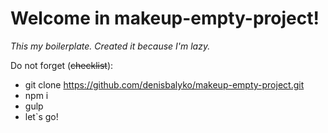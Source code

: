 # Welcome in makeup-empty-project!

*This my boilerplate. Created it because I'm lazy.*

Do not forget (~~checklist~~):

* git clone https://github.com/denisbalyko/makeup-empty-project.git
* npm i
* gulp
* let`s go!

